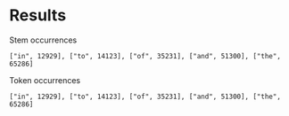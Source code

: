 Results
=======

Stem  occurrences

```["in", 12929], ["to", 14123], ["of", 35231], ["and", 51300], ["the", 65286]```

Token occurrences

```["in", 12929], ["to", 14123], ["of", 35231], ["and", 51300], ["the", 65286]```
